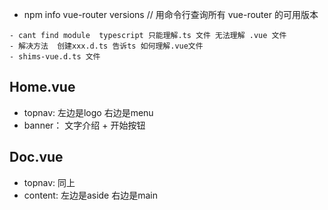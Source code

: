 - npm info vue-router versions  // 用命令行查询所有 vue-router 的可用版本

```
- cant find module  typescript 只能理解.ts 文件 无法理解 .vue 文件
- 解决方法  创建xxx.d.ts 告诉ts 如何理解.vue文件
- shims-vue.d.ts 文件
```

## Home.vue
- topnav: 左边是logo 右边是menu
- banner： 文字介绍 + 开始按钮

## Doc.vue
- topnav: 同上
- content: 左边是aside 右边是main